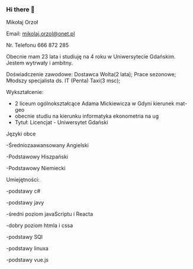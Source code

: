 ### Hi there 👋

<!--
**mikolaj997/mikolaj997** is a ✨ _special_ ✨ repository because its `README.md` (this file) appears on your GitHub profile.

Here are some ideas to get you started:

- 🔭 I’m currently working on ...
- 🌱 I’m currently learning ...
- 👯 I’m looking to collaborate on ...
- 🤔 I’m looking for help with ...
- 💬 Ask me about ...
- 📫 How to reach me: ...
- 😄 Pronouns: ...
- ⚡ Fun fact: ...
-->
Mikołaj Orzoł

Email: mikolaj.orzol@onet.pl

Nr. Telefonu 666 872 285

Obecnie mam 23 lata i studiuję na 4 roku w Uniwersytecie Gdańskim. Jestem wytrwały i ambitny.

Doświadczenie zawodowe:
Dostawca Wolta(2 lata);
Prace sezonowe;
Młodszy specjalista ds. IT (Penta)
Taxi(3 msc);

Wykształcenie:
- 2 liceum ogólnokształcące Adama Mickiewicza w Gdyni kierunek mat-geo
- obecnie studiu na kierunku informatyka ekonometria na ug
- Tytuł: Licencjat - Uniwersytet Gdański

Języki obce

-Średniozaawansowany Angielski

-Podstawowy Hiszpański

-Podstawowy Niemiecki

Umiejętności:

-podstawy c#

-podstawy javy

-średni poziom javaScriptu i Reacta

-dobry poziom htmla i cssa

-podstawy SQl

-podstawy linuxa

-podstawy vue.js

